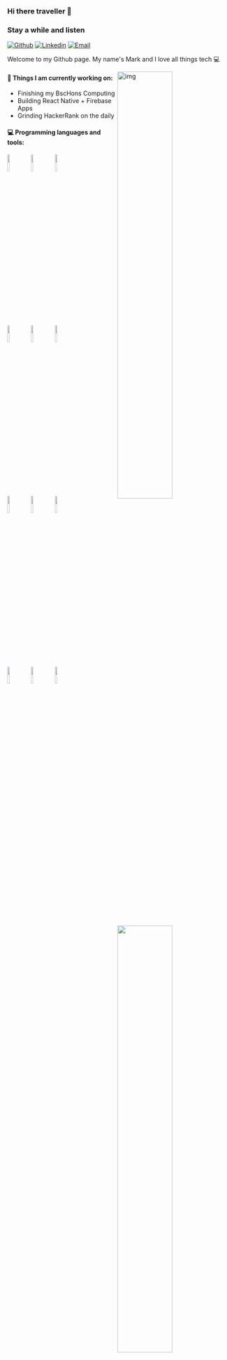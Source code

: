 ### Hi there traveller 👋 
### Stay a while and listen

[![Github](https://img.shields.io/badge/-Github-000?style=flat&logo=Github&logoColor=white)](https://github.com/nekosantk)
[![Linkedin](https://img.shields.io/badge/-LinkedIn-blue?style=flat&logo=Linkedin&logoColor=white)](https://www.linkedin.com/in/nekosantk/)
[![Email](https://img.shields.io/badge/-Gmail-c14438?style=flat&logo=Gmail&logoColor=white)](mailto:louw.mark@yahoo.com)

Welcome to my Github page. My name's Mark and I love all things tech 💻 

<img align="right" alt="img" src="https://user-images.githubusercontent.com/24228731/112367346-72b69d00-8ce2-11eb-8ecc-06d90452176f.jpg" width="50%" height="auto" />


#### 🌱 Things I am currently working on: 
- Finishing my BscHons Computing 
- Building React Native + Firebase Apps
- Grinding HackerRank on the daily

#### :computer: Programming languages and tools: 
<p>
	<img width="50%" align="right" src="https://github-readme-stats.vercel.app/api?username=nekosantk&show_icons=true&hide_border=true" />

<code><img width="10%" src="https://www.vectorlogo.zone/logos/dotnet/dotnet-ar21.svg"></code>
<code><img width="10%" src="https://www.vectorlogo.zone/logos/reactjs/reactjs-ar21.svg"></code>
<code><img width="10%" src="https://www.vectorlogo.zone/logos/mysql/mysql-ar21.svg"></code>
<br />
<code><img width="10%" src="https://www.vectorlogo.zone/logos/javascript/javascript-ar21.svg"></code>
<code><img width="10%" src="https://www.vectorlogo.zone/logos/nodejs/nodejs-ar21.svg"></code>
<code><img width="10%" src="https://www.vectorlogo.zone/logos/unity3d/unity3d-ar21.svg"></code>
<br />
<code><img width="10%" src="https://www.vectorlogo.zone/logos/sap/sap-ar21.svg"></code>
<code><img width="10%" src="https://www.vectorlogo.zone/logos/visualstudio_code/visualstudio_code-ar21.svg"></code>
<code><img width="10%" src="https://www.vectorlogo.zone/logos/github/github-ar21.svg"></code>
<br />
<code><img width="10%" src="https://www.vectorlogo.zone/logos/microsoft_azure/microsoft_azure-ar21.svg"></code>
<code><img width="10%" src="https://www.vectorlogo.zone/logos/ruby-lang/ruby-lang-ar21.svg"></code>
<code><img width="10%" src="https://www.vectorlogo.zone/logos/android/android-ar21.svg"></code>
</p>
